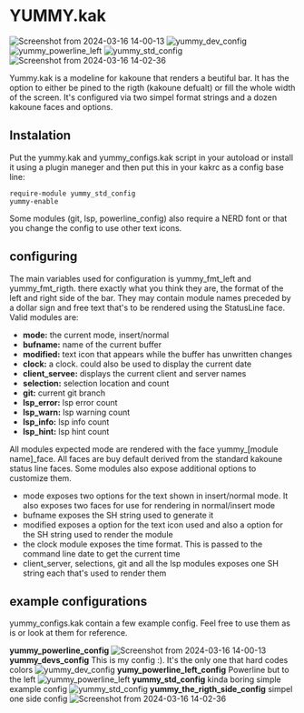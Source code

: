 # YUMMY.kak

![Screenshot from 2024-03-16 14-00-13](https://github.com/Hjagu09/yummy.kak/assets/110788066/79152ab2-0d11-4a00-a590-6679ac383e1a)
![yummy_dev_config](https://github.com/Hjagu09/yummy.kak/assets/110788066/e8c996ad-d3ab-4ee5-928a-1da7bec0e9b9)
![yummy_powerline_left](https://github.com/Hjagu09/yummy.kak/assets/110788066/38b5d411-3612-4ccf-9813-006d9790d0a0)
![yummy_std_config](https://github.com/Hjagu09/yummy.kak/assets/110788066/2ac204a7-9c8b-430e-9ad0-df2408587e3c)
![Screenshot from 2024-03-16 14-02-36](https://github.com/Hjagu09/yummy.kak/assets/110788066/e30920f7-991b-4138-b738-b9b6d905e882)

Yummy.kak is a modeline for kakoune that renders a beutiful bar. It has the option to either be pined to the rigth (kakoune defualt) or fill the whole width of the screen. It's configured via two simpel format strings and a dozen kakoune faces and options.

## Instalation
Put the yummy.kak and yummy_configs.kak script in your autoload or install it using a plugin maneger and then put this in your kakrc as a config base line:
```kak
require-module yummy_std_config
yummy-enable
```
Some modules (git, lsp, powerline_config) also require a NERD font or that you change the config to use other text icons.

## configuring
The main variables used for configuration is yummy_fmt_left and yummy_fmt_rigth. there exactly what you think they are, the format of the left and right side of the bar. They may contain module names preceded by a dollar sign and free text that's to be rendered using the StatusLine face. Valid modules are:

+ **mode:** the current mode, insert/normal
+ **bufname:** name of the current buffer
+ **modified:** text icon that appears while the buffer has unwritten changes
+ **clock:** a clock. could also be used to display the current date
+ **client_servee:** displays the current client and server names
+ **selection:** selection location and count
+ **git:** current git branch
+ **lsp_error:** lsp error count
+ **lsp_warn:** lsp warning count
+ **lsp_info:** lsp info count
+ **lsp_hint:** lsp hint count

All modules expected mode are rendered with the face yummy_[module name]_face. All faces are buy default derived from the standard kakoune status line faces. Some modules also expose additional options to customize them.

+ mode exposes two options for the text shown in insert/normal mode. It also exposes two faces for use for rendering in normal/insert mode
+ bufname exposes the SH string used to generate it
+ modified exposes a option for the text icon used and also a option for the SH string used to render the module
+ the clock module exposes the time format. This is passed to the command line date to get the current time
+ client_server, selections, git and all the lsp modules  exposes one SH string each that's used to render them

## example configurations
yummy_configs.kak contain a few example config. Feel free to use them as is or look at them for reference.

**yummy_powerline_config**
![Screenshot from 2024-03-16 14-00-13](https://github.com/Hjagu09/yummy.kak/assets/110788066/79152ab2-0d11-4a00-a590-6679ac383e1a)
**yummy_devs_config** This is my config :). It's the only one that hard codes colors
![yummy_dev_config](https://github.com/Hjagu09/yummy.kak/assets/110788066/e8c996ad-d3ab-4ee5-928a-1da7bec0e9b9)
**yumy_powerline_left_config** Powerline but to the left
![yummy_powerline_left](https://github.com/Hjagu09/yummy.kak/assets/110788066/38b5d411-3612-4ccf-9813-006d9790d0a0)
**yummy_std_config** kinda boring simple example config
![yummy_std_config](https://github.com/Hjagu09/yummy.kak/assets/110788066/2ac204a7-9c8b-430e-9ad0-df2408587e3c)
**yummy_the_rigth_side_config** simpel one side config
![Screenshot from 2024-03-16 14-02-36](https://github.com/Hjagu09/yummy.kak/assets/110788066/e30920f7-991b-4138-b738-b9b6d905e882)
